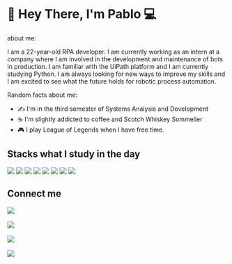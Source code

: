 

### <h1> 👋 Hey There, I'm Pablo  💻</h1>

about me:

I am a 22-year-old RPA developer. I am currently working as an intern at a company where I am involved in the development and maintenance of bots in production. I am familiar with the UiPath platform and I am currently studying Python. I am always looking for new ways to improve my skills and I am excited to see what the future holds for robotic process automation.



Random facts about me: 

- ✍️ I'm in the third semester of Systems Analysis and Development
- ☕ I'm slightly addicted to coffee and Scotch Whiskey Sommelier
- 🎮 I play League of Legends when I have free time.

<h2>Stacks what I study in the day</h2>
<img src="https://img.shields.io/badge/-UIPATH-02569B?style=for-the-badge&logo=poe&logoColor=white">
<img src="https://img.shields.io/badge/-PYTHON-02569B?style=for-the-badge&logo=python&logoColor=#3776AB">
<img src="https://img.shields.io/badge/-SELENIUM-02569B?style=for-the-badge&logo=selenium&logoColor=#43B02A">
<img src="https://img.shields.io/badge/-ROBOTFRAMEWORK-02569B?style=for-the-badge&logo=robotframework&logoColor=#000000">
<img src="https://img.shields.io/badge/-POWERAUTOMATE-02569B?style=for-the-badge&logo=powerautomate&logoColor=#0066FF">
<img src="https://img.shields.io/badge/JavaScript-323330?style=for-the-badge&logo=javascript&logoColor=F7DF1E"/>
<img src="https://img.shields.io/badge/MySQL-005C84?style=for-the-badge&logo=mysql&logoColor=white"/>
<img src="https://img.shields.io/badge/Node.js-339933?style=for-the-badge&logo=nodedotjs&logoColor=white"/>

<br>

<h2> Connect me </h2>

[<img src="https://img.shields.io/badge/twitter-%231DA1F2.svg?&style=for-the-badge&logo=twitter&logoColor=white" />](https://twitter.com/Koji1lol) <br><br>
[<img src="https://img.shields.io/badge/linkedin-%230077B5.svg?&style=for-the-badge&logo=linkedin&logoColor=white" />](https://www.linkedin.com/in/pabl0reis/) <br><br>
[<img src = "https://img.shields.io/badge/instagram-%23E4405F.svg?&style=for-the-badge&logo=instagram&logoColor=white">](https://www.instagram.com/koji1lol/) <br><br>
[<img src = "https://img.shields.io/badge/facebook-%231877F2.svg?&style=for-the-badge&logo=facebook&logoColor=white">](https://www.facebook.com/pabl0reis)


